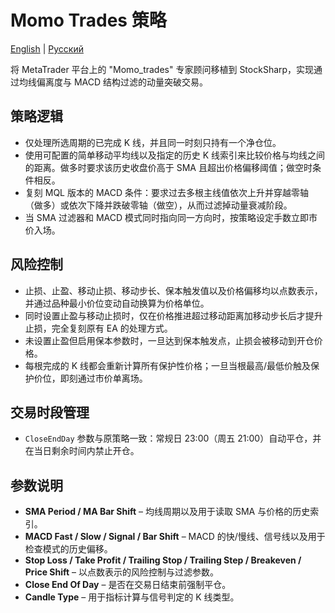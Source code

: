 # Momo Trades 策略
[English](README.md) | [Русский](README_ru.md)

将 MetaTrader 平台上的 "Momo_trades" 专家顾问移植到 StockSharp，实现通过均线偏离度与 MACD 结构过滤的动量突破交易。

## 策略逻辑
- 仅处理所选周期的已完成 K 线，并且同一时刻只持有一个净仓位。
- 使用可配置的简单移动平均线以及指定的历史 K 线索引来比较价格与均线之间的距离。做多时要求该历史收盘价高于 SMA 且超出价格偏移阈值；做空时条件相反。
- 复刻 MQL 版本的 MACD 条件：要求过去多根主线值依次上升并穿越零轴（做多）或依次下降并跌破零轴（做空），从而过滤掉动量衰减阶段。
- 当 SMA 过滤器和 MACD 模式同时指向同一方向时，按策略设定手数立即市价入场。

## 风险控制
- 止损、止盈、移动止损、移动步长、保本触发值以及价格偏移均以点数表示，并通过品种最小价位变动自动换算为价格单位。
- 同时设置止盈与移动止损时，仅在价格推进超过移动距离加移动步长后才提升止损，完全复刻原有 EA 的处理方式。
- 未设置止盈但启用保本参数时，一旦达到保本触发点，止损会被移动到开仓价格。
- 每根完成的 K 线都会重新计算所有保护性价格；一旦当根最高/最低价触及保护价位，即刻通过市价单离场。

## 交易时段管理
- `CloseEndDay` 参数与原策略一致：常规日 23:00（周五 21:00）自动平仓，并在当日剩余时间内禁止开仓。

## 参数说明
- **SMA Period / MA Bar Shift** – 均线周期以及用于读取 SMA 与价格的历史索引。
- **MACD Fast / Slow / Signal / Bar Shift** – MACD 的快/慢线、信号线以及用于检查模式的历史偏移。
- **Stop Loss / Take Profit / Trailing Stop / Trailing Step / Breakeven / Price Shift** – 以点数表示的风险控制与过滤参数。
- **Close End Of Day** – 是否在交易日结束前强制平仓。
- **Candle Type** – 用于指标计算与信号判定的 K 线类型。
